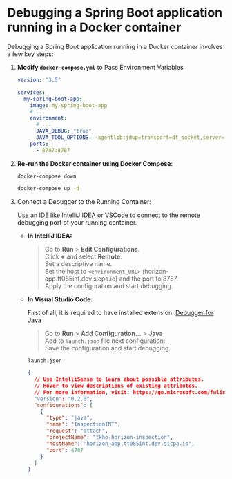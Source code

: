 # Debugging a Spring Boot application running in a Docker container

Debugging a Spring Boot application running in a Docker container involves a few key steps:

1. **Modify `docker-compose.yml`** to Pass Environment Variables

   ```yaml
   version: "3.5"

   services:
     my-spring-boot-app:
       image: my-spring-boot-app
       # ...
       environment:
         # ...
         JAVA_DEBUG: "true"
         JAVA_TOOL_OPTIONS: -agentlib:jdwp=transport=dt_socket,server=y,suspend=n,address=*:8787
       ports:
         - 8787:8787
   ```

2. **Re-run the Docker container using Docker Compose**:

   ```sh
   docker-compose down
   ```

   ```sh
   docker-compose up -d
   ```

3. Connect a Debugger to the Running Container:

   Use an IDE like IntelliJ IDEA or VSCode to connect to the remote debugging port of your running container.

   - **In IntelliJ IDEA:**

     > Go to **Run** > **Edit Configurations**.
     > <br>
     > Click **+** and select **Remote**.
     > <br>
     > Set a descriptive name.
     > <br>
     > Set the host to `<environment_URL>` (horizon-app.tt085int.dev.sicpa.io) and the port to 8787.
     > <br>
     > Apply the configuration and start debugging.

   - **In Visual Studio Code:**

     First of all, it is required to have installed extension: [Debugger for Java](https://marketplace.visualstudio.com/items?itemName=vscjava.vscode-java-debug)

     > Go to **Run** > **Add Configuration...** > **Java**
     > <br>
     > Add to `launch.json` file next configuration:
     > <br>
     > Save the configuration and start debugging.

     `launch.json`

     ```json
     {
       // Use IntelliSense to learn about possible attributes.
       // Hover to view descriptions of existing attributes.
       // For more information, visit: https://go.microsoft.com/fwlink/?linkid=830387
       "version": "0.2.0",
       "configurations": [
         {
           "type": "java",
           "name": "InspectionINT",
           "request": "attach",
           "projectName": "tkho-horizon-inspection",
           "hostName": "horizon-app.tt085int.dev.sicpa.io",
           "port": 8787
         }
       ]
     }
     ```
